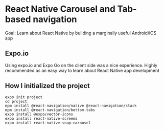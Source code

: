 # React Native Carousel and Tab-based navigation

Goal: Learn about React Native by building a marginally useful Android/iOS app

## Expo.io

Using expo.io and Expo Go on the client side was a nice experience. Highly recommended as an easy way to learn about React Native app development

## How I initialized the project
````
expo init project
cd project
npm install @react-navigation/native @react-navigation/stack
npm install @react-navigation/bottom-tabs
expo install @expo/vector-icons
expo install react-native-screens
expo install react-native-snap-carousel

````
## 
